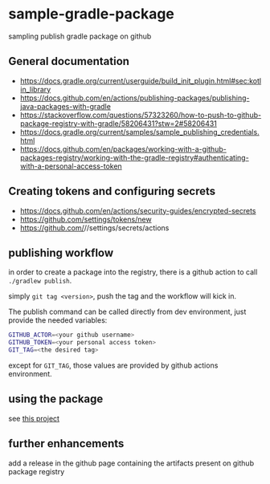 # sample-gradle-package

sampling publish gradle package on github

## General documentation

- <https://docs.gradle.org/current/userguide/build_init_plugin.html#sec:kotlin_library>
- <https://docs.github.com/en/actions/publishing-packages/publishing-java-packages-with-gradle>
- <https://stackoverflow.com/questions/57323260/how-to-push-to-github-package-registry-with-gradle/58206431?stw=2#58206431>
- <https://docs.gradle.org/current/samples/sample_publishing_credentials.html>
- <https://docs.github.com/en/packages/working-with-a-github-packages-registry/working-with-the-gradle-registry#authenticating-with-a-personal-access-token>

## Creating tokens and configuring secrets

- <https://docs.github.com/en/actions/security-guides/encrypted-secrets>
- <https://github.com/settings/tokens/new>
- https://github.com/<OWNER>/<REPO>/settings/secrets/actions

## publishing workflow

in order to create a package into the registry, there is a github action to call `./gradlew publish`.

simply `git tag <version>`, push the tag and the workflow will kick in.

The publish command can be called directly from dev environment, just provide the needed variables:

```bash
GITHUB_ACTOR=<your github username>
GITHUB_TOKEN=<your personal access token>
GIT_TAG=<the desired tag>
```

except for `GIT_TAG`, those values are provided by github actions environment.

## using the package

see [this project](https://github.com/sombriks/using-sample-gradle-package)

## further enhancements

add a release in the github page containing the artifacts present on github package registry
